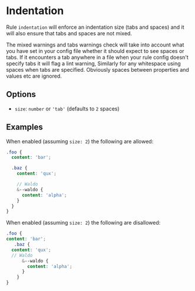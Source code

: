 # Indentation

Rule `indentation` will enforce an indentation size (tabs and spaces) and it will also ensure that tabs and spaces are not mixed.

The mixed warnings and tabs warnings check will take into account what you have set in your config file whether it should expect to see spaces or tabs. If it encounters a tab anywhere in a file when your rule config doesn't specify tabs it will flag a lint warning, Similarly for any whitespace using spaces when tabs are specified. Obviously spaces between properties and values etc are ignored.

## Options

* `size`: `number` or `'tab'` (defaults to `2` spaces)

## Examples

When enabled (assuming `size: 2`) the following are allowed:

```scss
.foo {
  content: 'bar';

  .baz {
    content: 'qux';

    // Waldo
    &--waldo {
      content: 'alpha';
    }
  }
}
```

When enabled (assuming `size: 2`) the following are disallowed:

```scss
.foo {
content: 'bar';
   .baz {
  content: 'qux';
  // Waldo
      &--waldo {
        content: 'alpha';
      }
    }
}
```
